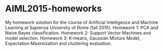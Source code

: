# AIML2015-homeworks
My homework solution for the course of Artificial Intelligence and Machine Learning at Sapienza University of Rome (fall 2015).
Homework 1: PCA and Naive Bayes classification.
Homework 2: Support Vector Machines and model selection.
Homework 3: K-means, Gaussian Mixture Model, Expectation Maximization and clustering evaluation.
